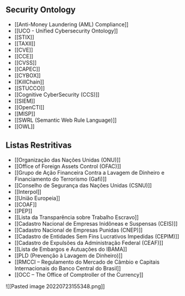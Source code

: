 ## Security Ontology

- [[Anti-Money Laundering (AML) Compliance]]
- [[UCO - Unified Cybersecurity Ontology]]
- [[STIX]]
- [[TAXII]]
- [[CVE]]
- [[CCE]]
- [[CVSS]]
- [[CAPEC]]
- [[CYBOX]]
- [[KillChain]]
- [[STUCCO]]
- [[Cognitive CyberSecurity (CCS)]]
- [[SIEM]]
- [[OpenCTI]]
- [[MISP]]
- [[SWRL (Semantic Web Rule Language)]]
- [[OWL]]

## Listas Restritivas

- [[Organização das Nações Unidas (ONU)]]
- [[Office of Foreign Assets Control (OFAC)]]
- [[Grupo de Ação Financeira Contra a Lavagem de Dinheiro e Financiamento do Terrorismo (Gafi)]]
- [[Conselho de Segurança das Nações Unidas (CSNU)]]
- [[Interpol]]
- [[União Europeia]]
- [[COAF]]
- [[PEP]]
- [[Lista da Transparência sobre Trabalho Escravo]]
- [[Cadastro Nacional de Empresas Inidôneas e Suspensas (CEIS)]]
- [[Cadastro Nacional de Empresas Punidas (CNEP)]]
- [[Cadastro de Entidades Sem Fins Lucrativos Impedidas (CEPIM)]]
- [[Cadastro de Expulsões da Administração Federal (CEAF)]]
- [[Lista de Embargos e Autuações do IBAMA]]
- [[PLD (Prevenção à Lavagem de Dinheiro)]]
- [[RMCCI – Regulamento do Mercado de Câmbio e Capitais Internacionais do Banco Central do Brasil]]
- [[OCC – The Office of Comptroller of the Currency]]








![[Pasted image 20220723155348.png]]

